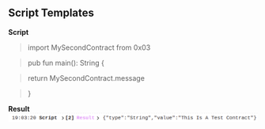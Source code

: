## Script Templates

**Script**

>import MySecondContract from 0x03

>pub fun main(): String {

  >return MySecondContract.message

>}

**Result**
![](images/Cadence-c2d1.png)
